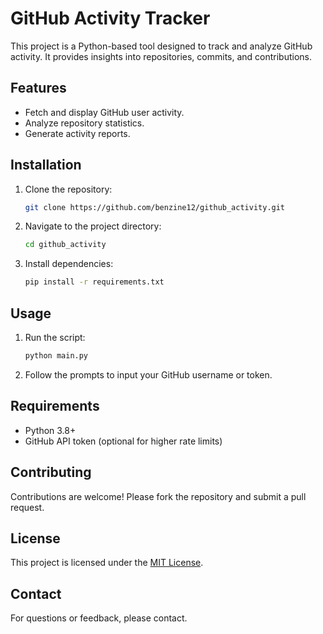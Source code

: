 # GitHub Activity Tracker

This project is a Python-based tool designed to track and analyze GitHub activity. It provides insights into repositories, commits, and contributions.

## Features

- Fetch and display GitHub user activity.
- Analyze repository statistics.
- Generate activity reports.

## Installation

1. Clone the repository:
    ```bash
    git clone https://github.com/benzine12/github_activity.git
    ```
2. Navigate to the project directory:
    ```bash
    cd github_activity
    ```
3. Install dependencies:
    ```bash
    pip install -r requirements.txt
    ```

## Usage

1. Run the script:
    ```bash
    python main.py
    ```
2. Follow the prompts to input your GitHub username or token.

## Requirements

- Python 3.8+
- GitHub API token (optional for higher rate limits)

## Contributing

Contributions are welcome! Please fork the repository and submit a pull request.

## License

This project is licensed under the [MIT License](LICENSE).

## Contact

For questions or feedback, please contact.